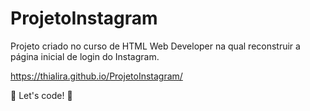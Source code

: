# ProjetoInstagram
Projeto criado no curso de HTML Web Developer na qual reconstruir a página inicial de login do Instagram.

https://thialira.github.io/ProjetoInstagram/

🚀 Let's code! 🚀
